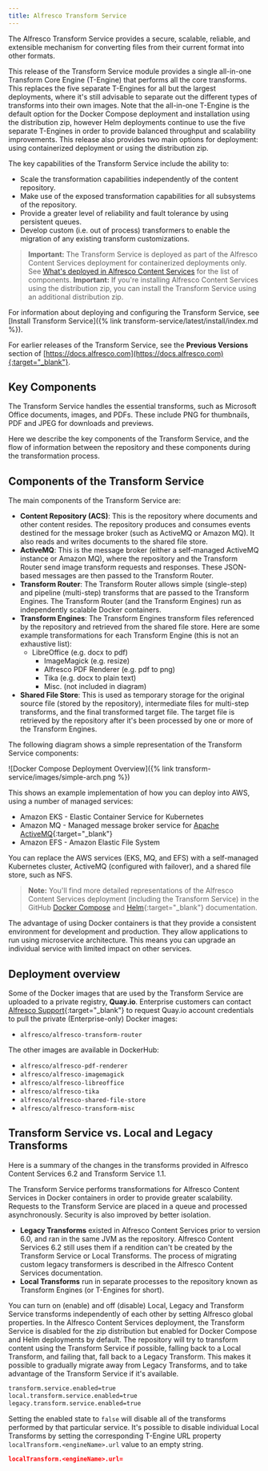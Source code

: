 ```yaml
---
title: Alfresco Transform Service
---
```

The Alfresco Transform Service provides a secure, scalable, reliable, and extensible mechanism for converting files from their current format into other formats.

This release of the Transform Service module provides a single all-in-one Transform Core Engine (T-Engine) that performs all the core transforms. This replaces the five separate T-Engines for all but the largest deployments, where it's still advisable to separate out the different types of transforms into their own images. Note that the all-in-one T-Engine is the default option for the Docker Compose deployment and installation using the distribution zip, however Helm deployments continue to use the five separate T-Engines in order to provide balanced throughput and scalability improvements. This release also provides two main options for deployment: using containerized deployment or using the distribution zip.

The key capabilities of the Transform Service include the ability to:

* Scale the transformation capabilities independently of the content repository.
* Make use of the exposed transformation capabilities for all subsystems of the repository.
* Provide a greater level of reliability and fault tolerance by using persistent queues.
* Develop custom (i.e. out of process) transformers to enable the migration of any existing transform customizations.

> **Important:** The Transform Service is deployed as part of the Alfresco Content Services deployment for containerized deployments only. See [What's deployed in Alfresco Content Services](link) for the list of components.
> **Important:** If you're installing Alfresco Content Services using the distribution zip, you can install the Transform Service using an additional distribution zip.

For information about deploying and configuring the Transform Service, see [Install Transform Service]({% link transform-service/latest/install/index.md %}).

For earlier releases of the Transform Service, see the **Previous Versions** section of [https://docs.alfresco.com](https://docs.alfresco.com){:target="_blank"}.

## Key Components

The Transform Service handles the essential transforms, such as Microsoft Office documents, images, and PDFs. These include PNG for thumbnails, PDF and JPEG for downloads and previews.

Here we describe the key components of the Transform Service, and the flow of information between the repository and these components during the transformation process.

## Components of the Transform Service

The main components of the Transform Service are:

* **Content Repository (ACS)**: This is the repository where documents and other content resides. The repository produces and consumes events destined for the message broker (such as ActiveMQ or Amazon MQ). It also reads and writes documents to the shared file store.
* **ActiveMQ**: This is the message broker (either a self-managed ActiveMQ instance or Amazon MQ), where the repository and the Transform Router send image transform requests and responses. These JSON-based messages are then passed to the Transform Router.
* **Transform Router**: The Transform Router allows simple (single-step) and pipeline (multi-step) transforms that are passed to the Transform Engines. The Transform Router (and the Transform Engines) run as independently scalable Docker containers.
* **Transform Engines**: The Transform Engines transform files referenced by the repository and retrieved from the shared file store. Here are some example transformations for each Transform Engine (this is not an exhaustive list):
  * LibreOffice (e.g. docx to pdf)
    * ImageMagick (e.g. resize)
    * Alfresco PDF Renderer (e.g. pdf to png)
    * Tika (e.g. docx to plain text)
    * Misc. (not included in diagram)
* **Shared File Store**: This is used as temporary storage for the original source file (stored by the repository), intermediate files for multi-step transforms, and the final transformed target file. The target file is retrieved by the repository after it's been processed by one or more of the Transform Engines.

The following diagram shows a simple representation of the Transform Service components:

![Docker Compose Deployment Overview]({% link transform-service/images/simple-arch.png %})

This shows an example implementation of how you can deploy into AWS, using a number of managed services:

* Amazon EKS - Elastic Container Service for Kubernetes
* Amazon MQ - Managed message broker service for [Apache ActiveMQ](http://activemq.apache.org/){:target="_blank"}
* Amazon EFS - Amazon Elastic File System

You can replace the AWS services (EKS, MQ, and EFS) with a self-managed Kubernetes cluster, ActiveMQ (configured with failover), and a shared file store, such as NFS.

> **Note:** You'll find more detailed representations of the Alfresco Content Services deployment (including the Transform Service) in the GitHub [Docker Compose](https://github.com/Alfresco/acs-deployment/blob/master/docs/docker-compose-deployment.md#structure) and [Helm](https://github.com/Alfresco/acs-deployment/tree/master/helm/alfresco-content-services#structure){:target="_blank"} documentation.

The advantage of using Docker containers is that they provide a consistent environment for development and production. They allow applications to run using microservice architecture. This means you can upgrade an individual service with limited impact on other services.

## Deployment overview

Some of the Docker images that are used by the Transform Service are uploaded to a private registry, **Quay.io**. Enterprise customers can contact [Alfresco Support](https://support.alfresco.com/){:target="_blank"} to request Quay.io account credentials to pull the private (Enterprise-only) Docker images:

* `alfresco/alfresco-transform-router`

The other images are available in DockerHub:

* `alfresco/alfresco-pdf-renderer`
* `alfresco/alfresco-imagemagick`
* `alfresco/alfresco-libreoffice`
* `alfresco/alfresco-tika`
* `alfresco/alfresco-shared-file-store`
* `alfresco/alfresco-transform-misc`

## Transform Service vs. Local and Legacy Transforms

Here is a summary of the changes in the transforms provided in Alfresco Content Services 6.2 and Transform Service 1.1.

The Transform Service performs transformations for Alfresco Content Services in Docker containers in order to provide greater scalability. Requests to the Transform Service are placed in a queue and processed asynchronously. Security is also improved by better isolation.

* **Legacy Transforms** existed in Alfresco Content Services prior to version 6.0, and ran in the same JVM as the repository. Alfresco Content Services 6.2 still uses them if a rendition can't be created by the Transform Service or Local Transforms. The process of migrating custom legacy transformers is described in the Alfresco Content Services documentation.
* **Local Transforms** run in separate processes to the repository known as Transform Engines (or T-Engines for short).

You can turn on (enable) and off (disable) Local, Legacy and Transform Service transforms independently of each other by setting Alfresco global properties. In the Alfresco Content Services deployment, the Transform Service is disabled for the zip distribution but enabled for Docker Compose and Helm deployments by default. The repository will try to transform content using the Transform Service if possible, falling back to a Local Transform, and failing that, fall back to a Legacy Transform. This makes it possible to gradually migrate away from Legacy Transforms, and to take advantage of the Transform Service if it's available.

```bash
transform.service.enabled=true
local.transform.service.enabled=true
legacy.transform.service.enabled=true
```

Setting the enabled state to `false` will disable all of the transforms performed by that particular service. It's possible to disable individual Local Transforms by setting the corresponding T-Engine URL property `localTransform.<engineName>.url` value to an empty string.

```json
localTransform.<engineName>.url=
```
